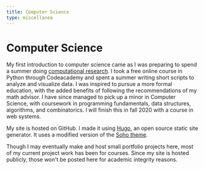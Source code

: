 ```yaml
---
title: Computer Science
type: miscellanea
---
```

# Computer Science

My first introduction to computer science came as I was preparing to spend a summer doing [computational research](/research).
I took a free online course in Python through Codeacademy and spent a summer writing short scripts to analyze and visualize data. I was inspired to pursue a more formal education, with the added benefits of following the recommendations of my math advisor. I have since managed to pick up a minor in Computer Science, with coursework in programming fundamentals, data structures, algorithms, and combinatorics. I will finish this in fall 2020 with a course in web systems.

My site is hosted on GitHub. I made it using [Hugo](https://gohugo.io/), an open source static site generator. It uses a modified version of the [Soho theme](https://themes.gohugo.io/soho/).

Though I may eventually make and host small portfolio projects here, most of my current project work has been for courses. Since my site is hosted publicly, those won't be posted here for academic integrity reasons.
